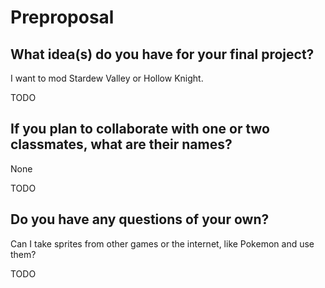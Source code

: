 # Preproposal

## What idea(s) do you have for your final project?

I want to mod Stardew Valley or Hollow Knight.
 

TODO

## If you plan to collaborate with one or two classmates, what are their names?

None

TODO

## Do you have any questions of your own?

Can I take sprites from other games or the internet, like Pokemon and use them?

TODO
